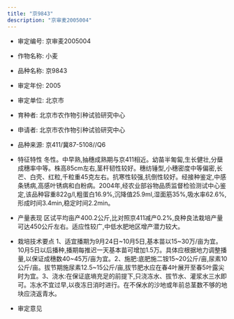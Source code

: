 ```yaml
---
title: "京9843"
description: "京审麦2005004"
---
```

* 审定编号:  京审麦2005004

*  作物名称:  小麦

*  品种名称:  京9843

*  审定年份:  2005

*  审定单位:  北京市

* 育种者:  北京市农作物引种试验研究中心

*  申请者:  北京市农作物引种试验研究中心

*  品种来源:  京411/冀87-5108//Q6

*  特征特性
冬性。中早熟,抽穗成熟期与京411相近。幼苗半匍匐,生长健壮,分蘖成穗率中等。株高85cm左右,茎杆韧性较好。穗纺锤型,小穗密度中等偏密,长芒、白壳、红粒,千粒重45克左右。抗寒性较强,抗倒性较好。经接种鉴定,中感条锈病,高感叶锈病和白粉病。2004年,经农业部谷物品质监督检验测试中心鉴定,该品种容重822g/l,粗蛋白16.9%,沉降值25.9ml,湿面筋35%,吸水率62.6%,形成时间3.4min,稳定时间2.2min。

*  产量表现
区试平均亩产400.2公斤,比对照京411减产0.2%,良种良法栽培产量可达450公斤左右。适应性较广,中低水肥地区增产潜力较大。

*  栽培技术要点
1、适宜播期为9月24日~10月5日,基本苗以15~30万/亩为宜。10月5日以后播种,播期每推迟一天基本苗可增加1.5万。具体应根据地力调整播量,以保证成穗数40~45万/亩为宜。2、施肥:底肥施二铵15~20公斤/亩,尿素10公斤/亩。拔节期施尿素12.5~15公斤/亩,拔节肥水应在春4叶展开至春5叶露尖时为宜。3、浇水:在保证底墒充足的前提下,只浇冻水、拔节水、灌浆水三水即可。冻水不宜过早,以夜冻日消时进行。在不保水的沙地或年前总茎数不够的地块应浇返青水。

*  审定意见

